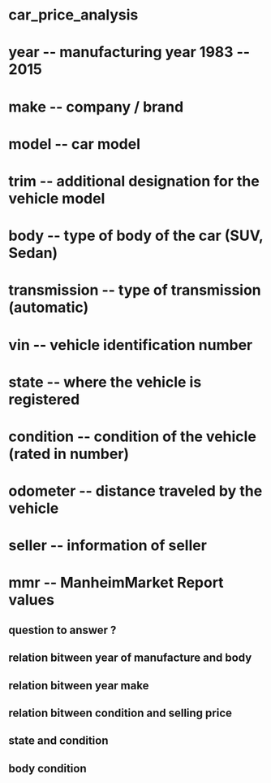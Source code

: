 # car_price_analysis

# year -- manufacturing year 1983 -- 2015
# make -- company / brand
# model -- car model
# trim -- additional designation for the vehicle model
# body -- type of body of the car (SUV, Sedan)
# transmission -- type of transmission (automatic)
# vin -- vehicle identification number
# state -- where the vehicle is registered
# condition -- condition of the vehicle (rated in number)
# odometer -- distance traveled by the vehicle
# seller -- information of seller
# mmr -- ManheimMarket Report values

## question to answer ?
## relation bitween year of manufacture and body
## relation bitween year make

## relation bitween condition and selling price

## state and condition

## body condition
